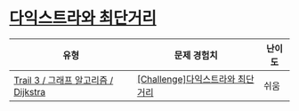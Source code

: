 # [다익스트라와 최단거리](https://www.codetree.ai/trails/complete/curated-cards/challenge-ga-dijkstra-concept)

|유형|문제 경험치|난이도|
|---|---|---|
|[Trail 3 / 그래프 알고리즘 / Dijkstra](https://www.codetree.ai/trail-info/novice-high/)|[[Challenge]다익스트라와 최단거리](https://www.codetree.ai/trails/complete/curated-cards/challenge-ga-dijkstra-concept/)|쉬움|

